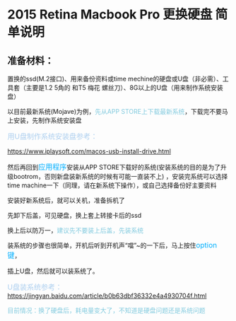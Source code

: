 # 2015 Retina Macbook Pro 更换硬盘 简单说明

## 准备材料：
置换的ssd(M.2接口)、用来备份资料或time mechine的硬盘或U盘（非必需）、工具套（主要是1.2 5角的 和T5 梅花 螺丝刀）、8G以上的U盘（用来制作系统安装盘）

以目前最新系统(Mojave)为例，<font color=#82cade>先从APP STORE上下载最新系统</font>，下载完不要马上安装，先制作系统安装盘

<font color=#adcfef size=3>用U盘制作系统安装盘参考：</font>

https://www.iplaysoft.com/macos-usb-install-drive.html

然后再回到<font color=#00affe size=3>应用程序</font>安装从APP STORE下载好的系统(安装系统的目的是为了升级bootrom，否则新盘装新系统的时候有可能一直装不上) ，安装完系统可以选择time machine一下（同理，请在新系统下操作），或自己选择备份好主要资料


安装好新系统后，就可以关机，准备拆机了

先卸下后盖，可见硬盘，换上套上转接卡后的ssd

换上后以防万一，<font color=#82cade>建议先不要装上后盖，先装系统</font>



装系统的步骤也很简单，开机后听到开机声“噹”~的一下后，马上按住<font color=#00affe size=3>option键</font>，

插上U盘，然后就可以装系统了。

<font color=#adcfef size=3>U盘装系统参考：</font>https://jingyan.baidu.com/article/b0b63dbf36332e4a4930704f.html


<font color=#82cade>目前情况：换了硬盘后，耗电量变大了，不知道是硬盘问题还是系统问题</font>

 


